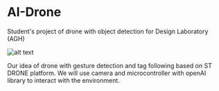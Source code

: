 # AI-Drone
Student's project of drone with object detection for Design Laboratory (AGH)

![alt text](https://www.st.com/bin/ecommerce/api/image.PF266958.en.feature-description-include-personalized-no-cpn-large.jpg)

Our idea of drone with gesture detection and tag following based on ST DRONE platform. We will use camera and microcontroller with openAI library to interact with the environment.
